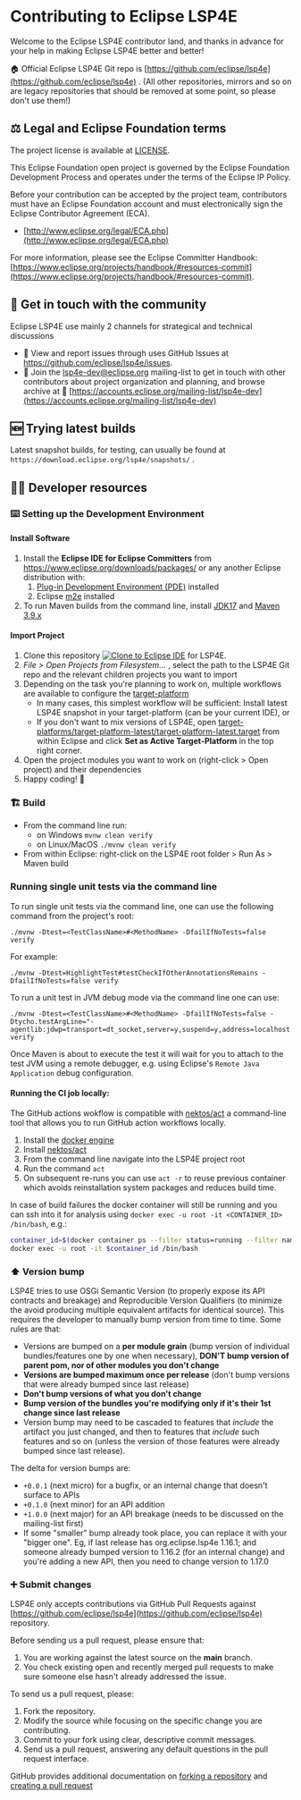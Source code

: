 # Contributing to Eclipse LSP4E

Welcome to the Eclipse LSP4E contributor land, and thanks in advance for your help in making Eclipse LSP4E better and better!

🏠 Official Eclipse LSP4E Git repo is [https://github.com/eclipse/lsp4e](https://github.com/eclipse/lsp4e) . (All other repositories, mirrors and so on are legacy repositories that should be removed at some point, so please don't use them!)

## ⚖️ Legal and Eclipse Foundation terms

The project license is available at [LICENSE](LICENSE).

This Eclipse Foundation open project is governed by the Eclipse Foundation
Development Process and operates under the terms of the Eclipse IP Policy.

Before your contribution can be accepted by the project team,
contributors must have an Eclipse Foundation account and
must electronically sign the Eclipse Contributor Agreement (ECA).

* [http://www.eclipse.org/legal/ECA.php](http://www.eclipse.org/legal/ECA.php)

For more information, please see the Eclipse Committer Handbook:
[https://www.eclipse.org/projects/handbook/#resources-commit](https://www.eclipse.org/projects/handbook/#resources-commit).


## 💬 Get in touch with the community

Eclipse LSP4E use mainly 2 channels for strategical and technical discussions

* 🐞 View and report issues through uses GitHub Issues at https://github.com/eclipse/lsp4e/issues.
* 📧 Join the lsp4e-dev@eclipse.org mailing-list to get in touch with other contributors about project organization and planning, and browse archive at 📜 [https://accounts.eclipse.org/mailing-list/lsp4e-dev](https://accounts.eclipse.org/mailing-list/lsp4e-dev)


## 🆕 Trying latest builds

Latest snapshot builds, for testing, can usually be found at `https://download.eclipse.org/lsp4e/snapshots/` .


## 🧑‍💻 Developer resources

### ⌨️ Setting up the Development Environment

#### Install Software

1. Install the **Eclipse IDE for Eclipse Committers** from https://www.eclipse.org/downloads/packages/ or
  any another Eclipse distribution with:
    1. [Plug-in Development Environment (PDE)](https://www.eclipse.org/pde/) installed
    1. Eclipse [m2e](https://www.eclipse.org/m2e/) installed
1. To run Maven builds from the command line, install [JDK17](https://adoptium.net/temurin/releases/?version=17) and [Maven 3.9.x](https://maven.apache.org/download.cgi)

#### Import Project

1. Clone this repository <a href="https://mickaelistria.github.io/redirctToEclipseIDECloneCommand/redirect.html"><img src="https://mickaelistria.github.io/redirctToEclipseIDECloneCommand/cloneToEclipseBadge.png" alt="Clone to Eclipse IDE"/></a> for LSP4E.
1. _File > Open Projects from Filesystem..._ , select the path to the LSP4E Git repo and the relevant children projects you want to import
1. Depending on the task you're planning to work on, multiple workflows are available to configure the [target-platform](https://help.eclipse.org/latest/topic/org.eclipse.pde.doc.user/concepts/target.htm?cp=4_1_5)
    * In many cases, this simplest workflow will be sufficient: Install latest LSP4E snapshot in your target-platform (can be your current IDE), or
    * If you don't want to mix versions of LSP4E, open [target-platforms/target-platform-latest/target-platform-latest.target](target-platforms/target-platform-latest/target-platform-latest.target) from within Eclipse and click **Set as Active Target-Platform** in the top right corner.
1. Open the project modules you want to work on (right-click > Open project) and their dependencies
1. Happy coding! 🤗

### 🏗️ Build

- From the command line run:
  - on Windows `mvnw clean verify`
  - on Linux/MacOS `./mvnw clean verify`
- From within Eclipse: right-click on the LSP4E root folder > Run As > Maven build

### Running single unit tests via the command line

To run single unit tests via the command line, one can use the following command from the project's root:
```
./mvnw -Dtest=<TestClassName>#<MethodName> -DfailIfNoTests=false verify
```

For example:
```
./mvnw -Dtest=HighlightTest#testCheckIfOtherAnnotationsRemains -DfailIfNoTests=false verify
```

To run a unit test in JVM debug mode via the command line one can use:
```
./mvnw -Dtest=<TestClassName>#<MethodName> -DfailIfNoTests=false -Dtycho.testArgLine="-agentlib:jdwp=transport=dt_socket,server=y,suspend=y,address=localhost:8000" verify
```
Once Maven is about to execute the test it will wait for you to attach to the test JVM using a remote debugger, e.g. using Eclipse's `Remote Java Application` debug configuration.


#### Running the CI job locally:

The GitHub actions wokflow is compatible with [nektos/act](https://github.com/nektos/act) a command-line tool that allows you to run GitHub action workflows locally.

1. Install the [docker engine](https://docs.docker.com/engine/install/)
1. Install [nektos/act](https://github.com/nektos/act)
1. From the command line navigate into the LSP4E project root
1. Run the command `act`
1. On subsequent re-runs you can use `act -r` to reuse previous container which avoids reinstallation system packages and reduces build time.

In case of build failures the docker container will still be running and you can ssh into it for analysis using `docker exec -u root -it <CONTAINER_ID> /bin/bash`, e.g.:
```bash
container_id=$(docker container ps --filter status=running --filter name=act-Build-build --format {{.ID}})
docker exec -u root -it $container_id /bin/bash
```

### ⬆️ Version bump

LSP4E tries to use OSGi Semantic Version (to properly expose its API contracts and breakage) and Reproducible Version Qualifiers (to minimize the avoid producing multiple equivalent artifacts for identical source).
This requires the developer to manually bump version from time to time. Some rules are that:

* Versions are bumped on a __per module grain__ (bump version of individual bundles/features one by one when necessary), __DON'T bump version of parent pom, nor of other modules you don't change__
* __Versions are bumped maximum once per release__ (don't bump versions that were already bumped since last release)
* __Don't bump versions of what you don't change__
* __Bump version of the bundles you're modifying only if it's their 1st change since last release__
* Version bump may need to be cascaded to features that *include* the artifact you just changed, and then to features that *include* such features and so on (unless the version of those features were already bumped since last release).

The delta for version bumps are:

* `+0.0.1` (next micro) for a bugfix, or an internal change that doesn't surface to APIs
* `+0.1.0` (next minor) for an API addition
* `+1.0.0` (next major) for an API breakage (needs to be discussed on the mailing-list first)
* If some "smaller" bump already took place, you can replace it with your "bigger one". Eg, if last release has org.eclipse.lsp4e 1.16.1; and someone already bumped version to 1.16.2 (for an internal change) and you're adding a new API, then you need to change version to 1.17.0

### ➕ Submit changes

LSP4E only accepts contributions via GitHub Pull Requests against [https://github.com/eclipse/lsp4e](https://github.com/eclipse/lsp4e) repository.

Before sending us a pull request, please ensure that:

1. You are working against the latest source on the **main** branch.
1. You check existing open and recently merged pull requests to make sure someone else hasn't already addressed the issue.

To send us a pull request, please:

1. Fork the repository.
1. Modify the source while focusing on the specific change you are contributing.
1. Commit to your fork using clear, descriptive commit messages.
1. Send us a pull request, answering any default questions in the pull request interface.

GitHub provides additional documentation on [forking a repository](https://help.github.com/articles/fork-a-repo/) and [creating a pull request](https://help.github.com/articles/creating-a-pull-request/)
